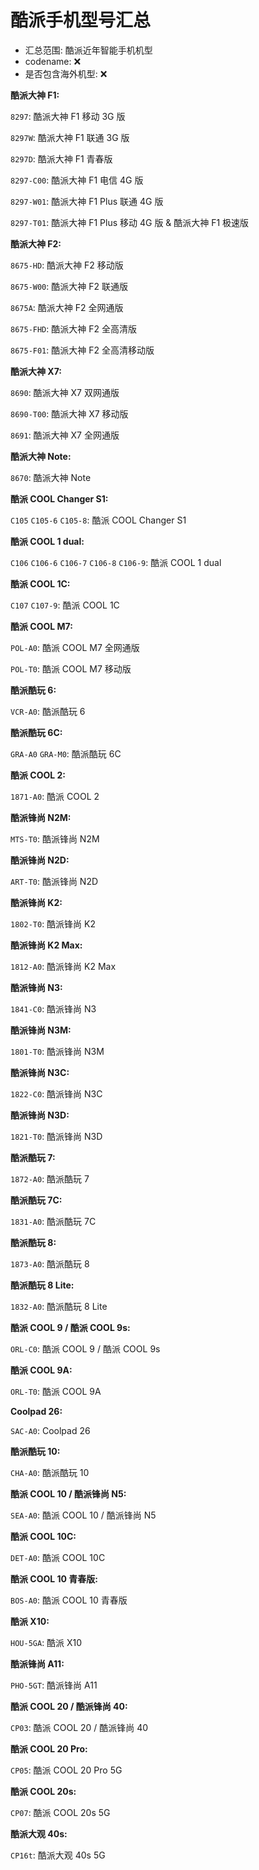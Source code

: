 # 酷派手机型号汇总

- 汇总范围: 酷派近年智能手机机型
- codename: ❌
- 是否包含海外机型: ❌

**酷派大神 F1:**

`8297`: 酷派大神 F1 移动 3G 版

`8297W`: 酷派大神 F1 联通 3G 版

`8297D`: 酷派大神 F1 青春版

`8297-C00`: 酷派大神 F1 电信 4G 版

`8297-W01`: 酷派大神 F1 Plus 联通 4G 版

`8297-T01`: 酷派大神 F1 Plus 移动 4G 版 & 酷派大神 F1 极速版​

**酷派大神 F2:**

`8675-HD`: 酷派大神 F2 移动版

`8675-W00`: 酷派大神 F2 联通版

`8675A`: 酷派大神 F2 全网通版

`8675-FHD`: 酷派大神 F2 全高清版

`8675-F01`: 酷派大神 F2 全高清移动版​​

**酷派大神 X7:​**

`8690`: 酷派大神 X7 双网通版

`8690-T00`: 酷派大神 X7 移动版

`8691`: 酷派大神 X7 全网通版 

**酷派大神 Note:**

`8670`: 酷派大神 Note​

**酷派 COOL Changer S1:**

`C105` `C105-6` `C105-8`: 酷派 COOL Changer S1

**酷派 COOL 1 dual:**

`C106` `C106-6` `C106-7` `C106-8` `C106-9`: 酷派 COOL 1 dual

**酷派 COOL 1C:**

`C107` `C107-9`: 酷派 COOL 1C

**酷派 COOL M7:**

`POL-A0`: 酷派 COOL M7 全网通版

`POL-T0`: 酷派 COOL M7 移动版

**酷派酷玩 6:**

`VCR-A0`: 酷派酷玩 6

**酷派酷玩 6C:**

`GRA-A0` `GRA-M0`: 酷派酷玩 6C

**酷派 COOL 2:**

`1871-A0`: 酷派 COOL 2

**酷派锋尚 N2M:**

`MTS-T0`: 酷派锋尚 N2M

**酷派锋尚 N2D:**

`ART-T0`: 酷派锋尚 N2D

**酷派锋尚 K2:**

`1802-T0`: 酷派锋尚 K2

**酷派锋尚 K2 Max:**

`1812-A0`: 酷派锋尚 K2 Max

**酷派锋尚 N3:**

`1841-C0`: 酷派锋尚 N3

**酷派锋尚 N3M:**

`1801-T0`: 酷派锋尚 N3M

**酷派锋尚 N3C:**

`1822-C0`: 酷派锋尚 N3C

**酷派锋尚 N3D:**

`1821-T0`: 酷派锋尚 N3D

**酷派酷玩 7:**

`1872-A0`: 酷派酷玩 7

**酷派酷玩 7C:**

`1831-A0`: 酷派酷玩 7C

**酷派酷玩 8:**

`1873-A0`: 酷派酷玩 8

**酷派酷玩 8 Lite:**

`1832-A0`: 酷派酷玩 8 Lite

**酷派 COOL 9 / 酷派 COOL 9s:**

`ORL-C0`: 酷派 COOL 9 / 酷派 COOL 9s

**酷派 COOL 9A:**

`ORL-T0`: 酷派 COOL 9A

**Coolpad 26:**

`SAC-A0`: Coolpad 26

**酷派酷玩 10:**

`CHA-A0`: 酷派酷玩 10

**酷派 COOL 10 / 酷派锋尚 N5:**

`SEA-A0`: 酷派 COOL 10 / 酷派锋尚 N5

**酷派 COOL 10C:**

`DET-A0`: 酷派 COOL 10C

**酷派 COOL 10 青春版:**

`BOS-A0`: 酷派 COOL 10 青春版

**酷派 X10:**

`HOU-5GA`: 酷派 X10

**酷派锋尚 A11:**

`PHO-5GT`: 酷派锋尚 A11

**酷派 COOL 20 / 酷派锋尚 40:**

`CP03`: 酷派 COOL 20 / 酷派锋尚 40

**酷派 COOL 20 Pro:**

`CP05`: 酷派 COOL 20 Pro 5G

**酷派 COOL 20s:**

`CP07`: 酷派 COOL 20s 5G

**酷派大观 40s:**

`CP16t`: 酷派大观 40s 5G
